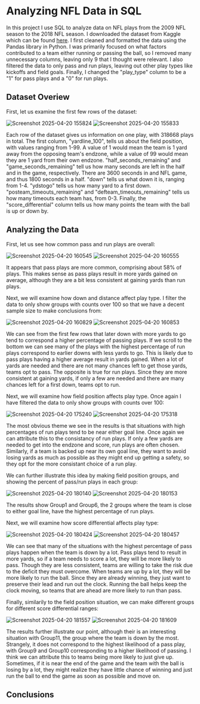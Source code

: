 # Analyzing NFL Data in SQL
In this project I use SQL to analyze data on NFL plays from the 2009 NFL season to the 2018 NFL season. I downloaded the dataset from Kaggle which can be found [here](https://www.kaggle.com/datasets/kendallgillies/nflstatistics). I first cleaned and formatted the data using the Pandas library in Python. I was primarily focused on what factors contributed to a team either running or passing the ball, so I removed many unnecessary columns, leaving only 9 that I thought were relevant. I also filtered the data to only pass and run plays, leaving out other play types like kickoffs and field goals. Finally, I changed the "play_type" column to be a "1" for pass plays and a "0" for run plays.

 ## Dataset Overiew

First, let us examine the first few rows of the dataset:

![Screenshot 2025-04-20 155824](https://github.com/user-attachments/assets/28a85791-3297-4498-b34e-d85c0ae127bd)
![Screenshot 2025-04-20 155833](https://github.com/user-attachments/assets/d4c2a98e-0443-4f23-8131-801c1811d4cc)

Each row of the dataset gives us information on one play, with 318668 plays in total. The first column, "yardline_100", tells us about the field position, with values ranging from 1-99. A value of 1 would mean the team is 1 yard away from the opposing team's endzone, while a value of 99 would mean they are 1 yard from their own endzone. "half_seconds_remaining" and "game_seconds_remaining" tell us how many seconds are left in the half and in the game, respectively. There are 3600 seconds in and NFL game, and thus 1800 seconds in a half. "down" tells us what down it is, ranging from 1-4. "ydstogo" tells us how many yard to a first down. "posteam_timeouts_remaining" and "defteam_timeouts_remaining" tells us how many timeouts each team has, from 0-3. Finally, the "score_differential" column tells us how many points the team with the ball is up or down by.

## Analyzing the Data

First, let us see how common pass and run plays are overall:

![Screenshot 2025-04-20 160545](https://github.com/user-attachments/assets/1f22dba7-428f-46ec-81b8-24597d1bbe54)
![Screenshot 2025-04-20 160555](https://github.com/user-attachments/assets/6de8c3cf-e4d0-4874-82bb-708f8812ce7c)

It appears that pass plays are more common, comprising about 58% of plays. This makes sense as pass plays result in more yards gained on average, although they are a bit less consistent at gaining yards than run plays.

Next, we will examine how down and distance affect play type. I filter the data to only show groups with counts over 100 so that we have a decent sample size to make conclusions from:

![Screenshot 2025-04-20 160829](https://github.com/user-attachments/assets/f959e745-ce18-4ba2-8b61-084a155932e5)
![Screenshot 2025-04-20 160853](https://github.com/user-attachments/assets/adcfe549-2a99-49a8-bf29-b1a7c4220c98)

We can see from the first few rows that later down with more yards to go tend to correspond a higher percentage of passing plays. If we scroll to the bottom we can see many of the plays with the highest percentage of run plays correspond to earlier downs with less yards to go. This is likely due to pass plays having a higher average result in yards gained. When a lot of yards are needed and there are not many chances left to get those yards, teams opt to pass. The opposite is true for run plays. Since they are more consistent at gaining yards, if only a few are needed and there are many chances left for a first down, teams opt to run. 

Next, we will examine how field position affects play type. Once again I have filtered the data to only show groups with counts over 100:

![Screenshot 2025-04-20 175240](https://github.com/user-attachments/assets/c9c362f3-c6de-482b-abac-50c46817067b)
![Screenshot 2025-04-20 175318](https://github.com/user-attachments/assets/f8bf4f30-4b9a-4bd5-848e-a51cf613216a)

The most obvious theme we see in the results is that situations with high percentages of run plays tend to be near either goal line. Once again we can attribute this to the consistancy of run plays. If only a few yards are needed to get into the endzone and score, run plays are often chosen. Similarly, if a team is backed up near its own goal line, they want to avoid losing yards as much as possible as they might end up getting a safety, so they opt for the more consistant choice of a run play.

We can further illustrate this idea by making field position groups, and showing the percent of pass/run plays in each group:

![Screenshot 2025-04-20 180140](https://github.com/user-attachments/assets/f3829659-54d9-459f-98c4-209982934d18)
![Screenshot 2025-04-20 180153](https://github.com/user-attachments/assets/f21d00b8-d3fb-46a2-9ef2-eaf921eba5c4)

The results show Group1 and Group6, the 2 groups where the team is close to either goal line, have the highest percentage of run plays. 

Next, we will examine how score differential affects play type: 

![Screenshot 2025-04-20 180424](https://github.com/user-attachments/assets/0757eeb4-b8ca-403c-82ad-bb7bcbff021a)
![Screenshot 2025-04-20 180457](https://github.com/user-attachments/assets/391bf3fd-4a33-4cdb-afc4-fa4bfa84b81b)

We can see that many of the situations with the highest percentage of pass plays happen when the team is down by a lot. Pass plays tend to result in more yards, so if a team needs to score a lot, they will be more likely to pass. Though they are less consistent, teams are willing to take the risk due to the deficit they must overcome. When teams are up by a lot, they will be more likely to run the ball. Since they are already winning, they just want to preserve their lead and run out the clock. Running the ball helps keep the clock moving, so teams that are ahead are more likely to run than pass. 

Finally, similarily to the field position situation, we can make different groups for different score differential ranges:

![Screenshot 2025-04-20 181557](https://github.com/user-attachments/assets/8be06e67-26db-4c81-8e31-d30bdd2ee42c)
![Screenshot 2025-04-20 181609](https://github.com/user-attachments/assets/f4495fd5-787f-49d5-a1c7-deb66261853e)

The results further illustrate our point, although their is an interesting situation with Group11, the group where the team is down by the most. Strangely, it does not correspond to the highest likelihood of a pass play, with Group9 and Group10 corresponding to a higher likelihood of passing. I think we can attribute this to teams being more likely to just give up. Sometimes, if it is near the end of the game and the team with the ball is losing by a lot, they might realize they have little chance of winning and just run the ball to end the game as soon as possible and move on. 

## Conclusions


